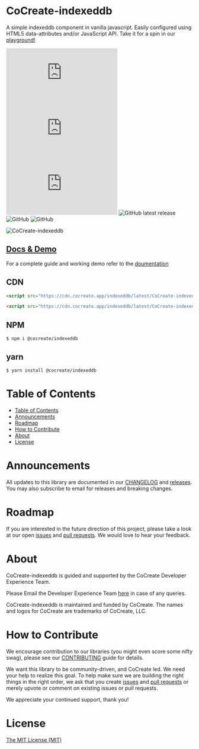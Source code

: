 # CoCreate-indexeddb

A simple indexeddb component in vanilla javascript. Easily configured using HTML5 data-attributes and/or JavaScript API. Take it for a spin in our [playground!](https://cocreate.app/docs/indexeddb)

![min file size in bytes](https://img.badgesize.io/https://cdn.cocreate.app/indexeddb/latest/CoCreate-indexeddb.min.js?style=flat-square&label=minified&color=orange)
![gzip file size in bytes](https://img.badgesize.io/https://cdn.cocreate.app/indexeddb/latest/CoCreate-indexeddb.min.js?compression=gzip&style=flat-square&label=gzip&color=yellow)
![brotlifile size in bytes](https://img.badgesize.io/https://cdn.cocreate.app/indexeddb/latest/CoCreate-indexeddb.min.js?compression=brotli&style=flat-square&label=brotli)
![GitHub latest release](https://img.shields.io/github/v/release/CoCreate-app/CoCreate-indexeddb?style=flat-square)
![GitHub](https://img.shields.io/github/license/CoCreate-app/CoCreate-indexeddb?style=flat-square)
![GitHub](https://img.shields.io/static/v1?style=flat-square&label=&message=Hiring&color=blueviolet)


![CoCreate-indexeddb](https://cdn.cocreate.app/docs/CoCreate-indexeddb.gif)

## [Docs & Demo](https://cocreate.app/docs/indexeddb)

For a complete guide and working demo refer to the [doumentation](https://cocreate.app/docs/indexeddb)

## CDN

```html
<script src="https://cdn.cocreate.app/indexeddb/latest/CoCreate-indexeddb.min.js"></script>
```

```html
<script src="https://cdn.cocreate.app/indexeddb/latest/CoCreate-indexeddb.min.css"></script>
```

## NPM

```shell
$ npm i @cocreate/indexeddb
```

## yarn

```shell
$ yarn install @cocreate/indexeddb
```

# Table of Contents

- [Table of Contents](#table-of-contents)
- [Announcements](#announcements)
- [Roadmap](#roadmap)
- [How to Contribute](#how-to-contribute)
- [About](#about)
- [License](#license)

<a name="announcements"></a>

# Announcements

All updates to this library are documented in our [CHANGELOG](https://github.com/CoCreate-app/CoCreate-indexeddb/blob/master/CHANGELOG.md) and [releases](https://github.com/CoCreate-app/CoCreate-indexeddb/releases). You may also subscribe to email for releases and breaking changes.

<a name="roadmap"></a>

# Roadmap

If you are interested in the future direction of this project, please take a look at our open [issues](https://github.com/CoCreate-app/CoCreate-indexeddb/issues) and [pull requests](https://github.com/CoCreate-app/CoCreate-indexeddb/pulls). We would love to hear your feedback.

<a name="about"></a>

# About

CoCreate-indexeddb is guided and supported by the CoCreate Developer Experience Team.

Please Email the Developer Experience Team [here](mailto:develop@cocreate.app) in case of any queries.

CoCreate-indexeddb is maintained and funded by CoCreate. The names and logos for CoCreate are trademarks of CoCreate, LLC.

<a name="contribute"></a>

# How to Contribute

We encourage contribution to our libraries (you might even score some nifty swag), please see our [CONTRIBUTING](https://github.com/CoCreate-app/CoCreate-indexeddb/blob/master/CONTRIBUTING.md) guide for details.

We want this library to be community-driven, and CoCreate led. We need your help to realize this goal. To help make sure we are building the right things in the right order, we ask that you create [issues](https://github.com/CoCreate-app/CoCreate-indexeddb/issues) and [pull requests](https://github.com/CoCreate-app/CoCreate-indexeddb/pulls) or merely upvote or comment on existing issues or pull requests.

We appreciate your continued support, thank you!

# License

[The MIT License (MIT)](https://github.com/CoCreate-app/CoCreate-indexeddb/blob/master/LICENSE)
